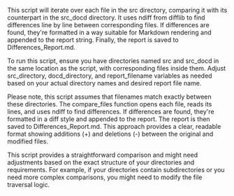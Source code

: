 
This script will iterate over each file in the src directory, comparing it with its counterpart in the src_docd directory. It uses ndiff from difflib to find differences line by line between corresponding files. If differences are found, they're formatted in a way suitable for Markdown rendering and appended to the report string. Finally, the report is saved to Differences_Report.md.

To run this script, ensure you have directories named src and src_docd in the same location as the script, with corresponding files inside them. Adjust src_directory, docd_directory, and report_filename variables as needed based on your actual directory names and desired report file name.

Please note, this script assumes that filenames match exactly between these directories. The compare_files function opens each file, reads its lines, and uses ndiff to find differences. If differences are found, they're formatted in a diff style and appended to the report. The report is then saved to Differences_Report.md. This approach provides a clear, readable format showing additions (+) and deletions (-) between the original and modified files.

This script provides a straightforward comparison and might need adjustments based on the exact structure of your directories and requirements. For example, if your directories contain subdirectories or you need more complex comparisons, you might need to modify the file traversal logic.